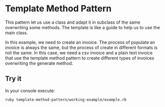 # Template Method Pattern

This pattern let us use a class and adapt it in subclass of the same overwriting some methods. The template is like a guide to help us to use the main class.

In this example, we need to create an invoice. The process of populate an invoice is always the same, but the process of create in different formats is not the same. In this case, we need a csv invoice and a plain text invoice that use the template method pattern to create different types of invoices overwriting the generate method.


## Try it

In your console execute:
```bash
ruby template-method-pattern/working-example/example.rb
```